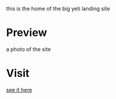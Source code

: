 this is the home of the big yeti landing site

# Preview

a photo of the site

# Visit

[see it here](bigyetiresort.com)
